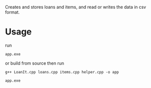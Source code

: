 Creates and stores loans and items, and read or writes the data in csv format.

# Usage
run 

`app.exe`

or build from source then run 

`g++ LoanIt.cpp loans.cpp items.cpp helper.cpp -o app`

`app.exe`




